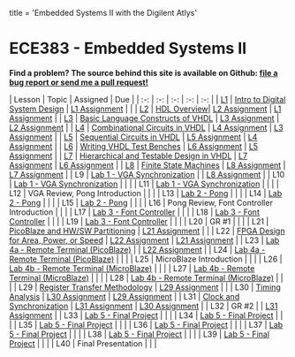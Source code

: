 title = 'Embedded Systems II with the Digilent Atlys'

# ECE383 - Embedded Systems II

**Find a problem?  The source behind this site is available on Github: [file a bug report or send me a pull request!](https://github.com/toddbranch/ECE383/issues)**

| Lesson | Topic | Assigned | Due |
| :-: | :-: | :-: | :-: | :-: |
| [L1](/notes/L1/index.html) | [Intro to Digital System Design](http://slides.ECE383.com/ECE383_slides/L1) | [L1 Assignment](/notes/L1/L1_HW.html) | |
| [L2](/notes/L2/index.html) | [HDL Overview](http://slides.ECE383.com/ECE383_slides/L2)| [L2 Assignment](/notes/L2/L2_HW.html) | [L1 Assignment](/notes/L1/L1_HW.html) |
| [L3](/notes/L3/index.html) | [Basic Language Constructs of VHDL](/notes/L3/basic_language_constructs_of_vhdl.pptx) | [L3 Assignment](/notes/L3/L3_HW.html) | [L2 Assignment](/notes/L2/L2_HW.html) |
| [L4](/notes/L4/index.html) | [Combinational Circuits in VHDL](/notes/L4/combinational_circuits_in_vhdl.pptx) | [L4 Assignment](/notes/L4/L4_HW.docx) | [L3 Assignment](/notes/L3/L3_HW.html) |
| [L5](/notes/L5/index.html) | [Sequential Circuits in VHDL](/notes/L5/sequential_circuits_in_vhdl.pptx) | [L5 Assignment](/notes/L5/L5_HW.docx) | [L4 Assignment](/notes/L4/L4_HW.docx) |
| [L6](/notes/L6/index.html) | [Writing VHDL Test Benches](/notes/L6/writing_vhdl_test_benches.pptx) | [L6 Assignment](/notes/L6/L6_HW.docx) | [L5 Assignment](/notes/L5/L5_HW.docx) |
| [L7](/notes/L7/index.html) | [Hierarchical and Testable Design in VHDL](hierarchical_and_testable_design_in_vhdl.pptx) | [L7 Assignment](/notes/L7/L7_HW.docx) | [L6 Assignment](/notes/L6/L6_HW.docx) |
| [L8](/notes/L8/index.html) | [Finite State Machines](/notes/L8/finite_state_machines.pptx) | [L8 Assignment](/notes/L8/L8_HW.docx) | [L7 Assignment](/notes/L7/L7_HW.docx) |
| L9 | [Lab 1 - VGA Synchronization](/labs/video_synchronization.docx) | | [L8 Assignment](/notes/L8/L8_HW.docx) |
| L10 | [Lab 1 - VGA Synchronization](/labs/video_synchronization.docx) | | |
| L11 | [Lab 1 - VGA Synchronization](/labs/video_synchronization.docx) | | |
| L12 | VGA Review, Pong Introduction | | |
| L13 | [Lab 2 - Pong](/labs/pong.docx) | | |
| L14 | [Lab 2 - Pong](/labs/pong.docx) | | |
| L15 | [Lab 2 - Pong](/labs/pong.docx) | | |
| L16 | Pong Review, Font Controller Introduction | | |
| L17 | [Lab 3 - Font Controller](/labs/font_controller.docx) | | |
| L18 | [Lab 3 - Font Controller](/labs/font_controller.docx) | | |
| L19 | [Lab 3 - Font Controller](/labs/font_controller.docx) | | |
| L20 | GR #1 | | |
| L21 | [PicoBlaze and HW/SW Partitioning](/notes/L21/picoblaze_and_hw_sw_partitioning_atlys.pptx) | [L21 Assignment](/notes/L21/L21_HW.docx) | |
| L22 | [FPGA Design for Area, Power, or Speed](/notes/L22/fpga_design_for_area_power_speed.pptx) | [L22 Assignment](/notes/L22/L22_HW.docx) | [L21 Assignment](/notes/L21/L21_HW.docx) |
| L23 | [Lab 4a - Remote Terminal (PicoBlaze)](/labs/remote_terminal.docx) | | [L22 Assignment](/notes/L22/L22_HW.docx) |
| L24 | [Lab 4a - Remote Terminal (PicoBlaze)](/labs/remote_terminal.docx) | | |
| L25 | MicroBlaze Introduction | | |
| L26 | [Lab 4b - Remote Terminal (MicroBlaze)](/labs/remote_terminal.docx) | | |
| L27 | [Lab 4b - Remote Terminal (MicroBlaze)](/labs/remote_terminal.docx) | | |
| L28 | [Lab 4b - Remote Terminal (MicroBlaze)](/labs/remote_terminal.docx) | | |
| L29 | [Register Transfer Methodology](/notes/L29/register_transfer_methodology.pptx) | [L29 Assignment](/notes/L29/L29_HW.docx) | |
| L30 | [Timing Analysis](/notes/L30/timing.pptx) | [L30 Assignment](/notes/L30/L30_HW.docx) | [L29 Assignment](/notes/L29/L29_HW.docx) |
| L31 | [Clock and Synchronization](/notes/L31/clock_and_synchronization.pptx) | [L31 Assignment](/notes/L31/L31_HW.docx) | [L30 Assignment](/notes/L30/L30_HW.docx) |
| L32 | GR #2 | | [L31 Assignment](/notes/L31/L31_HW.docx) |
| L33 | [Lab 5 - Final Project](/labs/final_project.docx) | | |
| L34 | [Lab 5 - Final Project](/labs/final_project.docx) | | |
| L35 | [Lab 5 - Final Project](/labs/final_project.docx) | | |
| L36 | [Lab 5 - Final Project](/labs/final_project.docx) | | |
| L37 | [Lab 5 - Final Project](/labs/final_project.docx) | | |
| L38 | [Lab 5 - Final Project](/labs/final_project.docx) | | |
| L39 | [Lab 5 - Final Project](/labs/final_project.docx) | | |
| L40 | Final Presentation | | |
